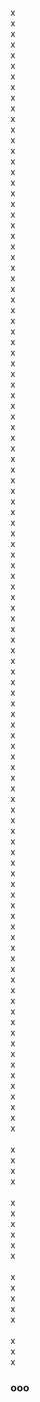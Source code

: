 x</br>
x</br>
x</br>
x</br>
x</br>
x</br>
x</br>
x</br>
x</br>
x</br>
x</br>
x</br>
x</br>
x</br>
x</br>
x</br>
x</br>
x</br>
x</br>
x</br>
x</br>
x</br>
x</br>
x</br>
x</br>
x</br>
x</br>
x</br>
x</br>
x</br>
x</br>
x</br>
x</br>
x</br>
x</br>
x</br>
x</br>
x</br>
x</br>
x</br>
x</br>
x</br>
x</br>
x</br>
x</br>
x</br>
x</br>
x</br>
x</br>
x</br>
x</br>
x</br>
x</br>
x</br>
x</br>
x</br>
x</br>
x</br>
x</br>
x</br>
x</br>
x</br>
x</br>
x</br>
x</br>
x</br>
x</br>
x</br>
x</br>
x</br>
x</br>
x</br>
x</br>
x</br>
x</br>
x</br>
x</br>
x</br>
x</br>
x</br>
x</br>
x</br>
x</br>
x</br>
x</br>
x</br>
x</br>
x</br>
x</br>
x</br>
x</br>
x</br>
x</br>
x</br>
x</br>
x</br>
x</br>
x</br>
x</br>
x</br>
x</br>
x</br>
x</br>
x</br>
x</br>
x</br>
</br>
x</br>
x</br>
x</br>
x</br>
</br>
x</br>
x</br>
x</br>
x</br>
x</br>
x</br>
</br>
x</br>
x</br>
x</br>
x</br>
x</br>
</br>
x</br>
x</br>
x</br>


### <a name="hoho"/> ooo

